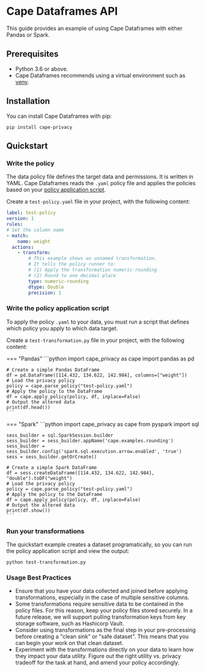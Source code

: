 # Cape Dataframes API

This guide provides an example of using Cape Dataframes with either Pandas or Spark.

## Prerequisites

* Python 3.6 or above.
* Cape Dataframes recommends using a virtual environment such as [venv](https://docs.python.org/3/library/venv.html).


## Installation

You can install Cape Dataframes with pip:

```shell
pip install cape-privacy
```

## Quickstart

### Write the policy

The data policy file defines the target data and permissions. It is written in YAML. Cape Dataframes reads the `.yaml` policy file and applies the policies based on your [policy application script](#write-the-policy-application-script).

Create a `test-policy.yaml` file in your project, with the following content:

```yaml
label: test-policy
version: 1
rules:
# Set the column name
- match:
    name: weight
  actions:
    - transform:
        # This example shows an unnamed transformation.
        # It tells the policy runner to:
        # (1) Apply the transformation numeric-rounding
        # (2) Round to one decimal place
        type: numeric-rounding
        dtype: Double
        precision: 1
```


### Write the policy application script

To apply the policy `.yaml` to your data, you must run a script that defines which policy you apply to which data target.

Create a `test-transformation.py` file in your project, with the following content:


=== "Pandas"
    ```python
    import cape_privacy as cape
    import pandas as pd

    # Create a simple Pandas DataFrame
    df = pd.DataFrame([114.432, 134.622, 142.984], columns=["weight"])
    # Load the privacy policy
    policy = cape.parse_policy("test-policy.yaml")
    # Apply the policy to the DataFrame
    df = cape.apply_policy(policy, df, inplace=False)
    # Output the altered data
    print(df.head())
    ```

=== "Spark"
    ```python
    import cape_privacy as cape
    from pyspark import sql

    sess_builder = sql.SparkSession.builder
    sess_builder = sess_builder.appName('cape.examples.rounding')
    sess_builder = sess_builder.config('spark.sql.execution.arrow.enabled', 'true')
    sess = sess_builder.getOrCreate()

    # Create a simple Spark DataFrame
    df = sess.createDataFrame([114.432, 134.622, 142.984], "double").toDF("weight")
    # Load the privacy policy
    policy = cape.parse_policy("test-policy.yaml")
    # Apply the policy to the DataFrame
    df = cape.apply_policy(policy, df, inplace=False)
    # Output the altered data
    print(df.show())
    ```


### Run your transformations

The quickstart example creates a dataset programatically, so you can run the policy application script and view the output:

```shell
python test-transformation.py
```


### Usage Best Practices

* Ensure that you have your data collected and joined before applying transformations, especially in the case of multiple sensitive columns.
* Some transformations require sensitive data to be contained in the policy files. For this reason, keep your policy files stored securely. In a future release, we will support pulling transformation keys from key storage software, such as Hashicorp Vault.
* Consider using transformations as the final step in your pre-processing before creating a "clean sink" or "safe dataset". This means that you can begin your work on that clean dataset. 
* Experiment with the transformations directly on your data to learn how they impact your data utility. Figure out the right utility vs. privacy tradeoff for the task at hand, and amend your policy accordingly.

